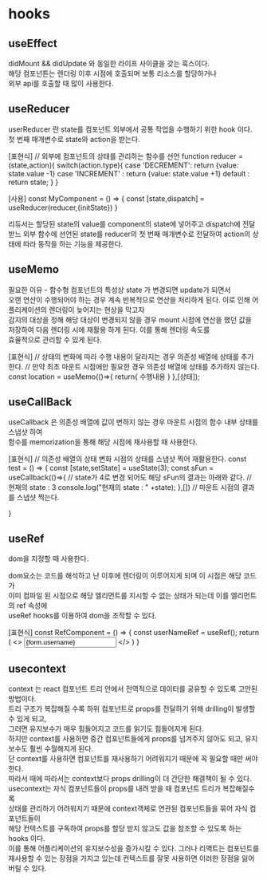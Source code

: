 # hooks


## useEffect 
<p>
  didMount && didUpdate 와 동일한 라이프 사이클을 갖는 훅스이다. <br/>
  해당 컴포넌튼는 렌더링 이후 시점에 호출되며 보통 리소스를 할당하거나 <br/>
  외부 api를 호출할 때 많이 사용한다.
</p>

## useReducer
<p>
  userReducer 란 state를 컴포넌트 외부에서 공통 작업을 수행하기 위한 hook 이다. <br/>
  첫 번째 매개변수로 state와 action을 받는다.

  [표현식]
  // 외부에 컴포넌트의 상태를 관리하는 함수를 선언
  function reducer = (state,action){
     switch(action.type){
     case 'DECREMENT':
        return {value: state.value -1}
    case 'INCREMENT' : 
        return {value: state.value +1}
    default :
        return state;
    }
  }

  [사용]
  const MyComponent = () => {
    const [state,dispatch] = useReducer(reducer,{initState})
  }

  리듀서는 할당된 state의 value를 component의 state에 넣어주고
  dispatch에 전달받느 외부 함수에 선언된 state를 reducer의 첫 번째
  매개변수로 전달하여 action의 상태에 따라 동작을 하는 기능을 제공한다. 
</p>


## useMemo

<!-- useMemo에서 memo는 memoization을 뜻하는데 이는 그대로 해석하면 ‘메모리에 넣기’라는 의미이며 컴퓨터 프로그램이 동일한 계산을 반복해야 할 때, 이전에 계산한 값을 메모리에 저장함으로써 동일한 계산의 반복 수행을 제거하여 프로그램 실행 속도를 빠르게 하는 기술이다. -->
<p>
  필요한 이유 - 함수형 컴포넌트의 특성상 state 가 변경되면 update가 되면서 <br/>
  오랜 연산이 수행되어야 하는 경우 계속 반복적으로 연산을 처리하게 된다. 이로 인해 어플리케이션의 렌더링이 늦어지는 현상을 막고자 <br/>
  감지의 대상을 정해 해당 대상이 변경되지 않을 경우 mount 시점에 연산을 했던 값을 <br/>
  저장하여 다음 렌더링 시에 재활용 하게 된다. 이를 통해 렌더링 속도를 <br/>
  효율적으로 관리할 수 있게 된다.

  [표현식]
  // 상태의 변화에 따라 수행 내용이 달라지는 경우 의존성 배열에 상태를 추가한다.
  // 만약 최초 마운트 시점에만 필요한 경우 의존성 배열에 상태를 추가하지 않는다.
    const location = useMemo(()=>{
    return{
        수행내용
    }
  },[상태]);
</p>

## useCallBack
<p>
    useCallback 은 의존성 배열에 값이 변하지 않는 경우 마운트 시점의 함수 내부 상태를 스냅샷 하여 <br/>
    함수를 memorization을 통해 해당 시점에 재사용할 때 사용한다. <br/>

[표현식]
// 의존성 배열의 상태 변화 시점의 상태를 스냅샷 찍어 재활용한다.
const test = () => {
  const [state,setState] = useState(3);
  const sFun = useCallback(()=>{
    // state가 4로 변경 되어도 해당 sFun의 결과는 아래와 같다.
    // 현재의 state : 3
    console.log("현재의 state : " +state);
  },[])  // 마운트 시점의 결과를 스냅샷 찍는다.

}
</p>


## useRef
<p>
  dom을 지정할 때 사용한다. <br/>

  dom요소는 코드를 해석하고 난 이후에 렌더링이 이루어지게 되며 이 시점은 해당 코드가 <br/>
  이미 컴파일 된 시점으로 해당 엘리먼트를 지시할 수 없는 상태가 되는데 이를 엘리먼트의 ref 속성에 <br/>
  useRef hooks를 이용하여 dom을 조작할 수 있다.

  [표현식]
  const RefComponent = () => {
    const userNameRef = useRef();
  return (
    <>
        <input  
            type="text"
            name="username"
            placeholder="이름"
            onChange={onChangeHandler}
            value={form.username}
            ref={userNameRef}/>
    </>
   )
  }
</p>


## usecontext
<p>
    context 는 react 컴포넌트 트리 안에서 전역적으로 데이터를 공유할 수 있도록 고안된 방법이다. <br/>
    트리 구조가 복잡해질 수록 하위 컴포넌트로 props를 전달하기 위해 drilling이 발생할 수 있게 되고, <br/>
    그러면 유지보수가 매우 힘들어지고 코드를 읽기도 힘들어지게 된다. <br/>
    하지만 context를 사용하면 중간 컴포넌트들에게 props를 넘겨주지 않아도 되고, 유지보수도 훨씬 수월해지게 된다. <br/>
    단 context를 사용하면 컴포넌트를 재사용하기 어려워지기 때문에 꼭 필요할 때만 써야한다. <br/>
    따라서 때에 따라서는 context보다 props drilling이 더 간단한 해결책이 될 수 있다. <br/>
    usecontext는 자식 컴포넌트들이 props를 내려 받을 때 컴포넌트 트리가 복잡해질수록  <br/>
    상태를 관리하기 어려워지기 때문에 context객체로 연관된 컴포넌트들을 묶어 자식 컴포넌트들이 <br/>
    해당 컨텍스트를 구독하여 props를 할당 받지 않고도 값을 참조할 수 있도록 하는 hooks 이다. <br/>
    이를 통해 어플리케이션의 유지보수성을 증가시킬 수 있다. 그러나 리액트는 컴포넌트를 재사용할 수 있는 장점을 가지고 있는데 컨텍스트를 잘못 사용하면 이러한 장점을 잃어버릴 수 있다.
</p>

